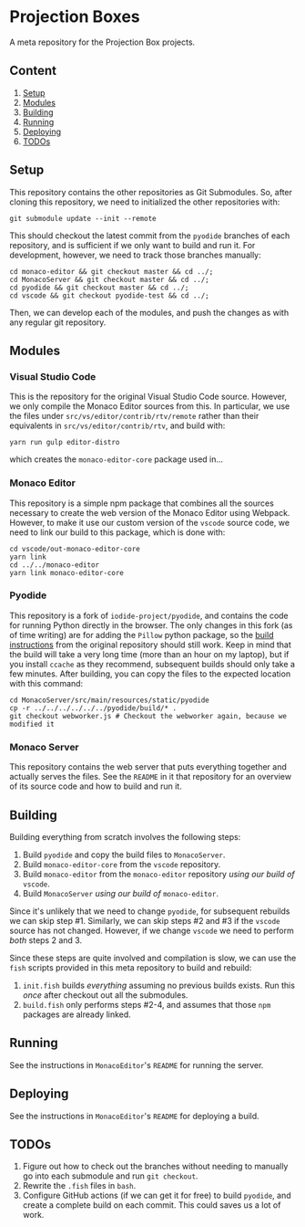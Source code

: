 # Projection Boxes
A meta repository for the Projection Box projects.

## Content
1. [Setup](#setup)
2. [Modules](#modules)
3. [Building](#building)
4. [Running](#running)
5. [Deploying](#deploying)
6. [TODOs](#todos) 

## Setup
This repository contains the other repositories as Git Submodules. So, after cloning this repository, we need to 
initialized the other repositories with:

``` shell
git submodule update --init --remote
```

This should checkout the latest commit from the `pyodide` branches of each repository, and is sufficient if we only
want to build and run it. For development, however, we need to track those branches manually:

``` shell
cd monaco-editor && git checkout master && cd ../;
cd MonacoServer && git checkout master && cd ../;
cd pyodide && git checkout master && cd ../;
cd vscode && git checkout pyodide-test && cd ../;
```

Then, we can develop each of the modules, and push the changes as with any regular git repository.

## Modules
### Visual Studio Code
This is the repository for the original Visual Studio Code source. However, we only compile the
Monaco Editor sources from this. In particular, we use the files under `src/vs/editor/contrib/rtv/remote` rather
than their equivalents in `src/vs/editor/contrib/rtv`, and build with:   
```shell
yarn run gulp editor-distro
```
which creates the `monaco-editor-core` package used in...

### Monaco Editor
This repository is a simple npm package that combines all the sources necessary to create the web
version of the Monaco Editor using Webpack. However, to make it use our custom version of the `vscode` source code,
we need to link our build to this package, which is done with:
```
cd vscode/out-monaco-editor-core
yarn link
cd ../../monaco-editor
yarn link monaco-editor-core
```

### Pyodide
This repository is a fork of `iodide-project/pyodide`, and contains the code for running Python directly
in the browser. The only changes in this fork (as of time writing) are for adding the `Pillow` python package, so
the [build instructions](https://pyodide.readthedocs.io/en/latest/building_from_sources.html) from the original 
repository should still work. Keep in mind that the build will take a very long time (more than an hour on my 
laptop), but if you install `ccache` as they recommend, subsequent builds should only take a few minutes. After
building, you can copy the files to the expected location with this command:
```shell
cd MonacoServer/src/main/resources/static/pyodide
cp -r ../../../../../../pyodide/build/* .
git checkout webworker.js # Checkout the webworker again, because we modified it
```

### Monaco Server
This repository contains the web server that puts everything together and actually serves the files. See the `README` in
it that repository for an overview of its source code and how to build and run it.

## Building
Building everything from scratch involves the following steps:
1. Build `pyodide` and copy the build files to `MonacoServer`. 
2. Build `monaco-editor-core` from the `vscode` repository.
3. Build `monaco-editor` from the `monaco-editor` repository _using our build of_ `vscode`.
4. Build `MonacoServer` _using our build of_ `monaco-editor`.

Since it's unlikely that we need to change `pyodide`, for subsequent rebuilds we can skip step #1. Similarly, we can
skip steps #2 and #3 if the `vscode` source has not changed. However, if we change `vscode` we need to perform _both_
steps 2 and 3.

Since these steps are quite involved and compilation is slow, we can use the `fish` scripts provided in this meta
repository to build and rebuild:

1. `init.fish` builds _everything_ assuming no previous builds exists. Run this _once_ after checkout out all the
   submodules.
2. `build.fish` only performs steps #2-4, and assumes that those `npm` packages are already linked.

## Running
See the instructions in `MonacoEditor`'s `README` for running the server.

## Deploying
See the instructions in `MonacoEditor`'s `README` for deploying a build.

## TODOs
1. Figure out how to check out the branches without needing to manually go into each submodule and run `git checkout`.
2. Rewrite the `.fish` files in `bash`.
3. Configure GitHub actions (if we can get it for free) to build `pyodide`, and create a complete build on each commit.
   This could saves us a lot of work.
